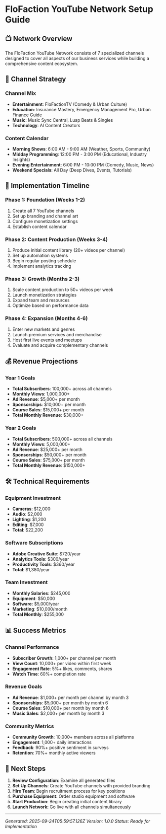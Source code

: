 # FloFaction YouTube Network Setup Guide

## 📺 Network Overview

The FloFaction YouTube Network consists of 7 specialized channels designed to cover all aspects of our business services while building a comprehensive content ecosystem.

## 🎯 Channel Strategy

### Channel Mix
- **Entertainment**: FloFactionTV (Comedy & Urban Culture)
- **Education**: Insurance Mastery, Emergency Management Pro, Urban Finance Guide
- **Music**: Music Sync Central, Luap Beats & Singles
- **Technology**: AI Content Creators

### Content Calendar
- **Morning Shows**: 6:00 AM - 9:00 AM (Weather, Sports, Community)
- **Midday Programming**: 12:00 PM - 3:00 PM (Educational, Industry Insights)
- **Evening Entertainment**: 6:00 PM - 10:00 PM (Comedy, Music, News)
- **Weekend Specials**: All Day (Deep Dives, Events, Tutorials)

## 🚀 Implementation Timeline

### Phase 1: Foundation (Weeks 1-2)
1. Create all 7 YouTube channels
2. Set up branding and channel art
3. Configure monetization settings
4. Establish content calendar

### Phase 2: Content Production (Weeks 3-4)
1. Produce initial content library (20+ videos per channel)
2. Set up automation systems
3. Begin regular posting schedule
4. Implement analytics tracking

### Phase 3: Growth (Months 2-3)
1. Scale content production to 50+ videos per week
2. Launch monetization strategies
3. Expand team and resources
4. Optimize based on performance data

### Phase 4: Expansion (Months 4-6)
1. Enter new markets and genres
2. Launch premium services and merchandise
3. Host first live events and meetups
4. Evaluate and acquire complementary channels

## 💰 Revenue Projections

### Year 1 Goals
- **Total Subscribers**: 100,000+ across all channels
- **Monthly Views**: 1,000,000+
- **Ad Revenue**: $5,000+ per month
- **Sponsorships**: $10,000+ per month
- **Course Sales**: $15,000+ per month
- **Total Monthly Revenue**: $30,000+

### Year 2 Goals
- **Total Subscribers**: 500,000+ across all channels
- **Monthly Views**: 5,000,000+
- **Ad Revenue**: $25,000+ per month
- **Sponsorships**: $50,000+ per month
- **Course Sales**: $75,000+ per month
- **Total Monthly Revenue**: $150,000+

## 🛠️ Technical Requirements

### Equipment Investment
- **Cameras**: $12,000
- **Audio**: $2,000
- **Lighting**: $1,200
- **Editing**: $7,000
- **Total**: $22,200

### Software Subscriptions
- **Adobe Creative Suite**: $720/year
- **Analytics Tools**: $300/year
- **Productivity Tools**: $360/year
- **Total**: $1,380/year

### Team Investment
- **Monthly Salaries**: $245,000
- **Equipment**: $50,000
- **Software**: $5,000/year
- **Marketing**: $10,000/month
- **Total Monthly**: $255,000

## 📊 Success Metrics

### Channel Performance
- **Subscriber Growth**: 1,000+ per channel per month
- **View Count**: 10,000+ per video within first week
- **Engagement Rate**: 5%+ likes, comments, shares
- **Watch Time**: 60%+ completion rate

### Revenue Goals
- **Ad Revenue**: $1,000+ per month per channel by month 3
- **Sponsorships**: $5,000+ per month by month 6
- **Course Sales**: $10,000+ per month by month 6
- **Music Sales**: $2,000+ per month by month 3

### Community Metrics
- **Community Growth**: 10,000+ members across all platforms
- **Engagement**: 1,000+ daily interactions
- **Feedback**: 90%+ positive sentiment in surveys
- **Retention**: 70%+ monthly active viewers

## 🎯 Next Steps

1. **Review Configuration**: Examine all generated files
2. **Set Up Channels**: Create YouTube channels with provided branding
3. **Hire Team**: Begin recruitment process for key positions
4. **Purchase Equipment**: Order studio equipment and software
5. **Start Production**: Begin creating initial content library
6. **Launch Network**: Go live with all channels simultaneously

---

*Generated: 2025-09-24T05:59:57.126Z*
*Version: 1.0.0*
*Status: Ready for Implementation*